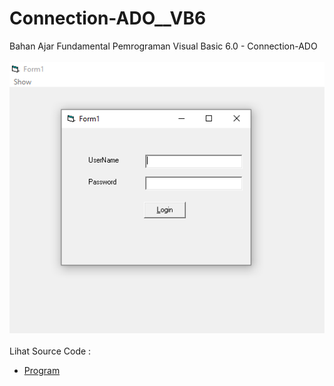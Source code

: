 # Connection-ADO__VB6
Bahan Ajar Fundamental Pemrograman Visual Basic 6.0 - Connection-ADO<br><br>
<img src="https://github.com/RizkyKhapidsyah/Connection-ADO__VB6/blob/main/result/001.PNG"><br><br>
Lihat Source Code : <br>
- <a href="https://github.com/RizkyKhapidsyah/Connection-ADO__VB6">Program</a>
